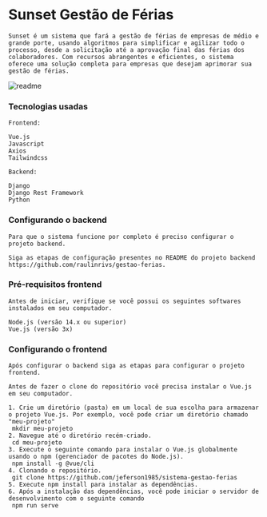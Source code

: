 # Sunset Gestão de Férias

```
Sunset é um sistema que fará a gestão de férias de empresas de médio e grande porte, usando algoritmos para simplificar e agilizar todo o processo, desde a solicitação até a aprovação final das férias dos colaboradores. Com recursos abrangentes e eficientes, o sistema oferece uma solução completa para empresas que desejam aprimorar sua gestão de férias.
```
![readme](https://github.com/jeferson1985/sistema-gestao-ferias/assets/58534889/a30800e0-38ea-49eb-9ed7-b90e90cfb425)

### Tecnologias usadas
```
Frontend:       

Vue.js
Javascript          
Axios          
Tailwindcss 

Backend:

Django
Django Rest Framework
Python
```
### Configurando o backend

```
Para que o sistema funcione por completo é preciso configurar o projeto backend.

Siga as etapas de configuração presentes no README do projeto backend https://github.com/raulinrivs/gestao-ferias.
```
### Pré-requisitos frontend
```
Antes de iniciar, verifique se você possui os seguintes softwares instalados em seu computador.

Node.js (versão 14.x ou superior)
Vue.js (versão 3x)
```

### Configurando o frontend
```
Após configurar o backend siga as etapas para configurar o projeto frontend.

Antes de fazer o clone do repositório você precisa instalar o Vue.js em seu computador.

1. Crie um diretório (pasta) em um local de sua escolha para armazenar o projeto Vue.js. Por exemplo, você pode criar um diretório chamado "meu-projeto"
 mkdir meu-projeto
2. Navegue até o diretório recém-criado.
 cd meu-projeto
3. Execute o seguinte comando para instalar o Vue.js globalmente usando o npm (gerenciador de pacotes do Node.js).
 npm install -g @vue/cli
4. Clonando o repositório.
 git clone https://github.com/jeferson1985/sistema-gestao-ferias
5. Execute npm install para instalar as dependências.
6. Após a instalação das dependências, você pode iniciar o servidor de desenvolvimento com o seguinte comando
 npm run serve

```
